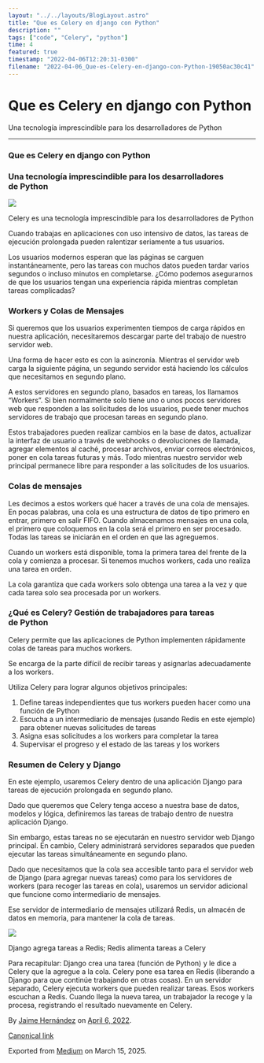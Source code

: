 ```yaml
---
layout: "../../layouts/BlogLayout.astro"
title: "Que es Celery en django con Python"
description: ""
tags: ["code", "Celery", "python"]
time: 4
featured: true
timestamp: "2022-04-06T12:20:31-0300"
filename: "2022-04-06_Que-es-Celery-en-django-con-Python-19050ac30c41"
---
```



Que es Celery en django con Python
==================================

Una tecnología imprescindible para los desarrolladores de Python

* * *

### Que es Celery en django con Python

### Una tecnología imprescindible para los desarrolladores de Python

![](https://cdn-images-1.medium.com/max/800/1*M1vSb1FgAzwmeKuvvJPlqA.png)

Celery es una tecnología imprescindible para los desarrolladores de Python

Cuando trabajas en aplicaciones con uso intensivo de datos, las tareas de ejecución prolongada pueden ralentizar seriamente a tus usuarios.

Los usuarios modernos esperan que las páginas se carguen instantáneamente, pero las tareas con muchos datos pueden tardar varios segundos o incluso minutos en completarse. ¿Cómo podemos asegurarnos de que los usuarios tengan una experiencia rápida mientras completan tareas complicadas?

### Workers y Colas de Mensajes

Si queremos que los usuarios experimenten tiempos de carga rápidos en nuestra aplicación, necesitaremos descargar parte del trabajo de nuestro servidor web.

Una forma de hacer esto es con la asincronía. Mientras el servidor web carga la siguiente página, un segundo servidor está haciendo los cálculos que necesitamos en segundo plano.

A estos servidores en segundo plano, basados ​​en tareas, los llamamos “Workers”. Si bien normalmente solo tiene uno o unos pocos servidores web que responden a las solicitudes de los usuarios, puede tener muchos servidores de trabajo que procesan tareas en segundo plano.

Estos trabajadores pueden realizar cambios en la base de datos, actualizar la interfaz de usuario a través de webhooks o devoluciones de llamada, agregar elementos al caché, procesar archivos, enviar correos electrónicos, poner en cola tareas futuras y más. Todo mientras nuestro servidor web principal permanece libre para responder a las solicitudes de los usuarios.

### Colas de mensajes

Les decimos a estos workers qué hacer a través de una cola de mensajes. En pocas palabras, una cola es una estructura de datos de tipo primero en entrar, primero en salir FIFO. Cuando almacenamos mensajes en una cola, el primero que coloquemos en la cola será el primero en ser procesado. Todas las tareas se iniciarán en el orden en que las agreguemos.

Cuando un workers está disponible, toma la primera tarea del frente de la cola y comienza a procesar. Si tenemos muchos workers, cada uno realiza una tarea en orden.

La cola garantiza que cada workers solo obtenga una tarea a la vez y que cada tarea solo sea procesada por un workers.

### ¿Qué es Celery? Gestión de trabajadores para tareas de Python

Celery permite que las aplicaciones de Python implementen rápidamente colas de tareas para muchos workers.

Se encarga de la parte difícil de recibir tareas y asignarlas adecuadamente a los workers.

Utiliza Celery para lograr algunos objetivos principales:

1.  Define tareas independientes que tus workers pueden hacer como una función de Python
2.  Escucha a un intermediario de mensajes (usando Redis en este ejemplo) para obtener nuevas solicitudes de tareas
3.  Asigna esas solicitudes a los workers para completar la tarea
4.  Supervisar el progreso y el estado de las tareas y los workers

### Resumen de Celery y Django

En este ejemplo, usaremos Celery dentro de una aplicación Django para tareas de ejecución prolongada en segundo plano.

Dado que queremos que Celery tenga acceso a nuestra base de datos, modelos y lógica, definiremos las tareas de trabajo dentro de nuestra aplicación Django.

Sin embargo, estas tareas no se ejecutarán en nuestro servidor web Django principal. En cambio, Celery administrará servidores separados que pueden ejecutar las tareas simultáneamente en segundo plano.

Dado que necesitamos que la cola sea accesible tanto para el servidor web de Django (para agregar nuevas tareas) como para los servidores de workers (para recoger las tareas en cola), usaremos un servidor adicional que funcione como intermediario de mensajes.

Ese servidor de intermediario de mensajes utilizará Redis, un almacén de datos en memoria, para mantener la cola de tareas.

![](https://cdn-images-1.medium.com/max/800/0*erZ-QokAuVqqtFM9.png)

Django agrega tareas a Redis; Redis alimenta tareas a Celery

Para recapitular: Django crea una tarea (función de Python) y le dice a Celery que la agregue a la cola. Celery pone esa tarea en Redis (liberando a Django para que continúe trabajando en otras cosas). En un servidor separado, Celery ejecuta workers que pueden realizar tareas. Esos workers escuchan a Redis. Cuando llega la nueva tarea, un trabajador la recoge y la procesa, registrando el resultado nuevamente en Celery.

By [Jaime Hernández](https://medium.com/@devjaime) on [April 6, 2022](https://medium.com/p/19050ac30c41).

[Canonical link](https://medium.com/@devjaime/que-es-celery-en-django-con-python-19050ac30c41)

Exported from [Medium](https://medium.com) on March 15, 2025.